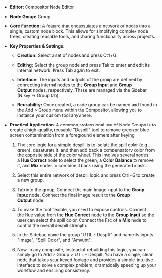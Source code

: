 - **Editor:** Compositor Node Editor
- **Node Group:** Group
    
- **Core Function:** A feature that encapsulates a network of nodes into a single, custom node block. This allows for simplifying complex node trees, creating reusable tools, and sharing functionality across projects.
    
- **Key Properties & Settings:**
    
    - **Creation:** Select a set of nodes and press Ctrl+G.
        
    - **Editing:** Select the group node and press Tab to enter and edit its internal network. Press Tab again to exit.
        
    - **Interface:** The inputs and outputs of the group are defined by connecting internal nodes to the **Group Input** and **Group Output** nodes, respectively. These are managed via the Sidebar (N key -> Group tab).
        
    - **Reusability:** Once created, a node group can be named and found in the Add > Group menu within the Compositor, allowing you to instance your custom tool anywhere.
        
- **Practical Application:** A common professional use of Node Groups is to create a high-quality, reusable "Despill" tool to remove green or blue screen contamination from a foreground element after keying.
    
    1. The core logic for a simple despill is to isolate the spill color (e.g., green), desaturate it, and then add back a compensatory color from the opposite side of the color wheel. This involves several nodes: a **Hue Correct** node to select the green, a **Color Balance** to remove it, and **Mix** nodes to combine it back using the generated mask.
        
    2. Select this entire network of despill logic and press Ctrl+G to create a new group.
        
    3. Tab into the group. Connect the main Image input to the **Group Input** node. Connect the final Image result to the **Group Output** node.
        
    4. To make the tool flexible, you need to expose controls. Connect the Hue value from the **Hue Correct** node to the **Group Input** so the user can select the spill color. Connect the Fac of a **Mix** node to control the overall despill strength.
        
    5. In the Sidebar, name the group "UTIL - Despill" and name its inputs "Image", "Spill Color", and "Amount".
        
    6. Now, in any composite, instead of rebuilding this logic, you can simply go to Add > Group > UTIL - Despill. You have a single, clean node that takes your keyed footage and provides a simple, intuitive interface to solve a complex problem, dramatically speeding up your workflow and ensuring consistency.